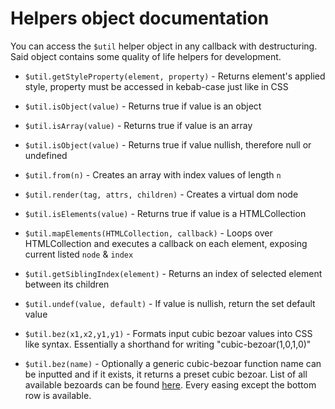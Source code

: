 # Helpers object documentation

You can access the `$util` helper object in any callback with destructuring. Said object contains some quality of life helpers for development.

- `$util.getStyleProperty(element, property)` - Returns element's applied style, property must be accessed in kebab-case just like in CSS

- `$util.isObject(value)` - Returns true if value is an object

- `$util.isArray(value)` - Returns true if value is an array

- `$util.isObject(value)` - Returns true if value nullish, therefore null or undefined

- `$util.from(n)` - Creates an array with index values of length `n`

- `$util.render(tag, attrs, children)` - Creates a virtual dom node

- `$util.isElements(value)` - Returns true if value is a HTMLCollection

- `$util.mapElements(HTMLCollection, callback)` - Loops over HTMLCollection and executes a callback on each element, exposing current listed `node` & `index`

- `$util.getSiblingIndex(element)` - Returns an index of selected element between its children

- `$util.undef(value, default)` - If value is nullish, return the set default value

- `$util.bez(x1,x2,y1,y1)` - Formats input cubic bezoar values into CSS like syntax. Essentially a shorthand for writing "cubic-bezoar(1,0,1,0)"

- `$util.bez(name)` - Optionally a generic cubic-bezoar function name can be inputted and if it exists, it returns a preset cubic bezoar. List of all available bezoards can be found [here](https://easings.net/). Every easing except the bottom row is available.
